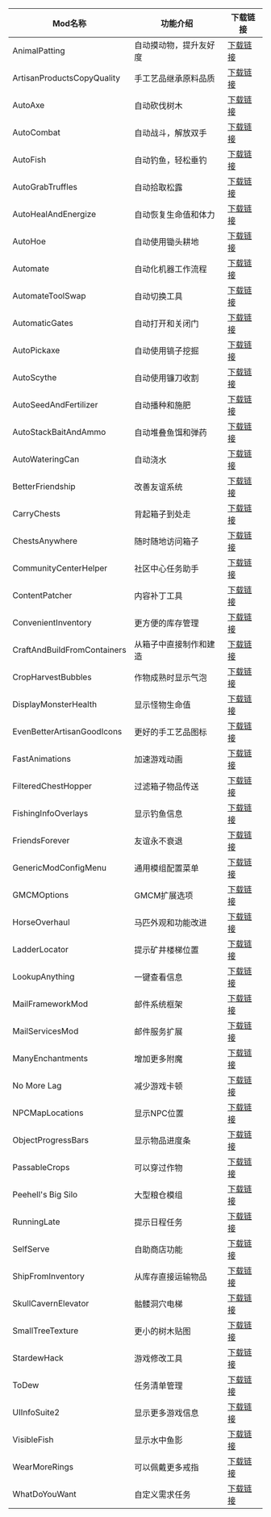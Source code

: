 | Mod名称 | 功能介绍 | 下载链接 |
| ---- | ---- | ---- |
| AnimalPatting | 自动摸动物，提升友好度 | [下载链接]() |
| ArtisanProductsCopyQuality | 手工艺品继承原料品质 | [下载链接]() |
| AutoAxe | 自动砍伐树木 | [下载链接]() |
| AutoCombat | 自动战斗，解放双手 | [下载链接]() |
| AutoFish | 自动钓鱼，轻松垂钓 | [下载链接]() |
| AutoGrabTruffles | 自动拾取松露 | [下载链接]() |
| AutoHealAndEnergize | 自动恢复生命值和体力 | [下载链接]() |
| AutoHoe | 自动使用锄头耕地 | [下载链接]() |
| Automate | 自动化机器工作流程 | [下载链接]() |
| AutomateToolSwap | 自动切换工具 | [下载链接]() |
| AutomaticGates | 自动打开和关闭门 | [下载链接]() |
| AutoPickaxe | 自动使用镐子挖掘 | [下载链接]() |
| AutoScythe | 自动使用镰刀收割 | [下载链接]() |
| AutoSeedAndFertilizer | 自动播种和施肥 | [下载链接]() |
| AutoStackBaitAndAmmo | 自动堆叠鱼饵和弹药 | [下载链接]() |
| AutoWateringCan | 自动浇水 | [下载链接]() |
| BetterFriendship | 改善友谊系统 | [下载链接]() |
| CarryChests | 背起箱子到处走 | [下载链接]() |
| ChestsAnywhere | 随时随地访问箱子 | [下载链接]() |
| CommunityCenterHelper | 社区中心任务助手 | [下载链接]() |
| ContentPatcher | 内容补丁工具 | [下载链接]() |
| ConvenientInventory | 更方便的库存管理 | [下载链接]() |
| CraftAndBuildFromContainers | 从箱子中直接制作和建造 | [下载链接]() |
| CropHarvestBubbles | 作物成熟时显示气泡 | [下载链接]() |
| DisplayMonsterHealth | 显示怪物生命值 | [下载链接]() |
| EvenBetterArtisanGoodIcons | 更好的手工艺品图标 | [下载链接]() |
| FastAnimations | 加速游戏动画 | [下载链接]() |
| FilteredChestHopper | 过滤箱子物品传送 | [下载链接]() |
| FishingInfoOverlays | 显示钓鱼信息 | [下载链接]() |
| FriendsForever | 友谊永不衰退 | [下载链接]() |
| GenericModConfigMenu | 通用模组配置菜单 | [下载链接]() |
| GMCMOptions | GMCM扩展选项 | [下载链接]() |
| HorseOverhaul | 马匹外观和功能改进 | [下载链接]() |
| LadderLocator | 提示矿井楼梯位置 | [下载链接]() |
| LookupAnything | 一键查看信息 | [下载链接]() |
| MailFrameworkMod | 邮件系统框架 | [下载链接]() |
| MailServicesMod | 邮件服务扩展 | [下载链接]() |
| ManyEnchantments | 增加更多附魔 | [下载链接]() |
| No More Lag | 减少游戏卡顿 | [下载链接]() |
| NPCMapLocations | 显示NPC位置 | [下载链接]() |
| ObjectProgressBars | 显示物品进度条 | [下载链接]() |
| PassableCrops | 可以穿过作物 | [下载链接]() |
| Peehell's Big Silo | 大型粮仓模组 | [下载链接]() |
| RunningLate | 提示日程任务 | [下载链接]() |
| SelfServe | 自助商店功能 | [下载链接]() |
| ShipFromInventory | 从库存直接运输物品 | [下载链接]() |
| SkullCavernElevator | 骷髅洞穴电梯 | [下载链接]() |
| SmallTreeTexture | 更小的树木贴图 | [下载链接]() |
| StardewHack | 游戏修改工具 | [下载链接]() |
| ToDew | 任务清单管理 | [下载链接]() |
| UIInfoSuite2 | 显示更多游戏信息 | [下载链接]() |
| VisibleFish | 显示水中鱼影 | [下载链接]() |
| WearMoreRings | 可以佩戴更多戒指 | [下载链接]() |
| WhatDoYouWant | 自定义需求任务 | [下载链接]() |